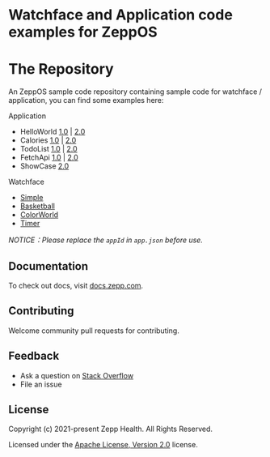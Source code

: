 # Watchface and Application code examples for ZeppOS

# The Repository

An ZeppOS sample code repository containing sample code for watchface / application, you can find some examples here:

Application

* HelloWorld [1.0](./application/1.0/hello-world) | [2.0](./application/2.0/hello-world)
* Calories [1.0](./application/1.0/calories) | [2.0](./application/2.0/calories/)
* TodoList [1.0](./application/1.0/todo-list) | [2.0](./application/2.0/todo-list)
* FetchApi [1.0](./application/1.0/fetch-api) | [2.0](./application/2.0/fetch-api)
* ShowCase [2.0](./application/2.0/showcase)

Watchface

* [Simple](./watchface/simple)
* [Basketball](./watchface/basketball)
* [ColorWorld](./watchface/color-world)
* [Timer](./watchface/timer)

*NOTICE：Please replace the `appId` in `app.json` before use.*

## Documentation

To check out docs, visit [docs.zepp.com](https://docs.zepp.com/).

## Contributing

Welcome community pull requests for contributing.

## Feedback

* Ask a question on [Stack Overflow](https://stackoverflow.com/questions/tagged/ZeppOS)
* File an issue


## License

Copyright (c) 2021-present Zepp Health. All Rights Reserved.

Licensed under the [Apache License, Version 2.0](LICENSE.txt) license.
